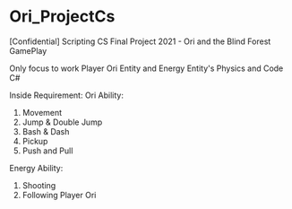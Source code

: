 # Ori_ProjectCs
[Confidential] Scripting CS Final Project 2021 - Ori and the Blind Forest GamePlay

Only focus to work Player Ori Entity and Energy Entity's Physics and Code C#

Inside Requirement:
Ori Ability:
1. Movement
2. Jump & Double Jump
3. Bash & Dash 
4. Pickup
5. Push and Pull

Energy Ability:
1. Shooting
2. Following Player Ori
